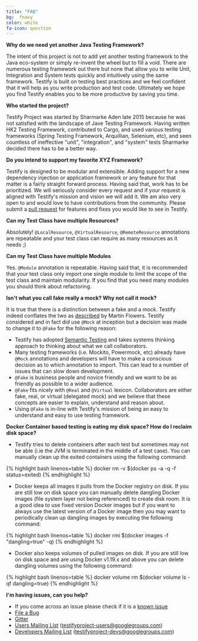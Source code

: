 ```yaml
---
title: "FAQ"
bg:  fnavy
color: white
fa-icon: question
---
```


**Why do we need yet another Java Testing Framework?**

The intent of this project is not to add yet another testing framework to the Java eco-system or simply re-invent the wheel but to fill a void. There are numerous testing framework out there but none that allow you to write Unit, Integration and System tests quickly and intuitively using the same framework. Testify is built on testing best practices and we feel confident that it will help as you write production and test code. Ultimately we hope you find Testify enables you to be more productive by saving you time.

**Who started the project?**

Testify Project was started by Sharmarke Aden late 2015 because he was not satisfied with the landscape of Jave Testing Framework. Having written HK2 Testing Framework, contributed to Cargo, and used various testing frameworks (Spring Testing Framework, Arquillian, Selenium, etc), and seen countless of ineffective "unit", "integration", and "system" tests Sharmarke decided there has to be a better way.

**Do you intend to support my favorite XYZ Framework?**

Testify is designed to be modular and extensible. Adding support for a new dependency injection or application framework or any feature for that matter is a fairly straight forward process. Having said that, work has to be prioritized. We will seriously consider every request and if your request is aligned with Testify's mission and vision we will add it. We am also very open to and would love to have contributions from the community. Please submit a [pull request][pull-request] for features and fixes you would like to see in Testify.

**Can my Test Class have multiple Resources?**

Absolutely! `@LocalResource`, `@VirtualResource`, `@RemoteResource` annotations are repeatable and your test class can require as many resources as it needs ;)

**Can my Test Class have multiple Modules**

Yes. `@Module` annotation is repeatable. Having said that, it is recommended that your test class only import one single module to limit the scope of the test class and maintain modularity. If you find that you need many modules you should think about refactoring.

**Isn't what you call fake really a mock? Why not call it mock?**

It is true that there is a distinction between a fake and a mock. Testify indeed conflates the two as [described][mocks-arent-stubs] by Martin Flowers. Testify considered and in fact did use `@Mock` at inception but a decision was made to change it to `@Fake` for the following reason:

- Testify has adopted [Semantic Testing](http://semantictesting.org) and takes systems thinking approach to thinking about what we call collaborators.
- Many testing frameworks (i.e. Mockito, Powermock, etc) already have `@Mock` annotations and developers will have to make a conscious decision as to which annotation to import. This can lead to a number of issues that can slow down development.
- `@Fake` is business people and novice friendly and we want to be as friendly as possible to a wider audience.
- `@Fake` fits nicely with `@Real` and `@Virtual` lexicon. Collaborators are either fake, real, or virtual (delegated mock) and we believe that these concepts are easier to explain, understand and reason about.
- Using `@Fake` is in-line with Testify's mission of being an easy to understand and easy to use testing framework.

**Docker Container based testing is eating my disk space? How do I reclaim disk space?**

- Testify tries to delete containers after each test but sometimes may not be able (i.ie the JVM is terminated in the middle of a test
case). You can manually clean up the exited containers using the following command:

{% highlight bash linenos=table %}
docker rm -v $(docker ps -a -q -f status=exited)
{% endhighlight %}

- Docker keeps all images it pulls from the Docker registry on disk. If you are still low on disk space you can manually delete dangling Docker images (file system layer not being referenced) to create disk room. It is a good idea to use fixed version Docker images but if you want to always use the latest version of a Docker image then you may want to periodically clean up dangling images by executing the following command:

{% highlight bash linenos=table %}
docker rmi $(docker images -f "dangling=true" -q)
{% endhighlight %}

- Docker also keeps volumes of pulled images on disk. If you are still low on disk space and are using Docker v1.19.x and above you can delete dangling volumes using the following command:

{% highlight bash linenos=table %}
docker volume rm $(docker volume ls -qf dangling=true)
{% endhighlight %}

**I'm having issues, can you help?**

- If you come across an issue please check if it is a [known issue][issues]
- [File a Bug][issues-new]
- [Gitter][gitter]
- [Users Mailing List][users-groups] ([testifyproject-users@googlegroups.com][users-email])
- [Developers Mailing List][devs-groups] ([testifyproject-devs@googlegroups.com][devs-email])


[pull-request]: https://github.com/testify-project/testify/pulls
[issues]: https://github.com/testify-project/testify/issues
[issues-new]: https://github.com/testify-project/testify/issues/new
[gitter]: https://gitter.im/testify-project/Lobby
[users-email]: mailto:testifyproject-users@googlegroups.com
[users-groups]: https://groups.google.com/forum/#!forum/testifyproject-users
[devs-email]: mailto:testifyproject-devs@googlegroups.com
[devs-groups]: https://groups.google.com/forum/#!forum/testifyproject-devs
[mocks-arent-stubs]: http://www.martinfowler.com/articles/mocksArentStubs.html
